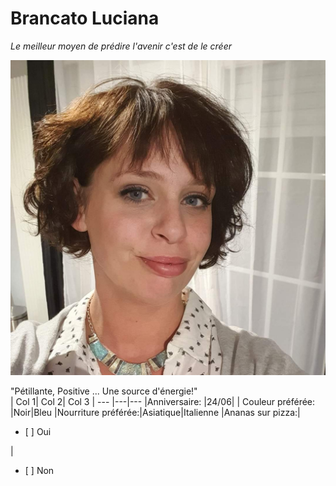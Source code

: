 # Brancato Luciana
*Le meilleur moyen de prédire l'avenir c'est de le créer*    

![](https://github.com/Luciana001/markdown-challenge1/blob/main/FB_IMG_1609852579560.jpg)    

"Pétillante,  Positive ... Une source d'énergie!"   
| Col 1| Col 2| Col 3
| --- |---|---
|Anniversaire: |24/06|
| Couleur préférée: |Noir|Bleu
|Nourriture préférée:|Asiatique|Italienne
|Ananas sur pizza:|<ul><li>[ ] Oui </li></ul>|<ul><li>[ ] Non</li></ul>  
